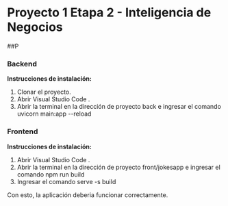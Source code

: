 # Proyecto 1 Etapa 2 - Inteligencia de Negocios

##P

<h3>Backend</h3>
<strong>Instrucciones de instalación:</strong>
  <ol>
  <li>Clonar el proyecto.</li>
  <li>Abrir Visual Studio Code .</li>
  <li>Abrir la terminal en la dirección de proyecto back e ingresar el comando uvicorn main:app --reload</li>
  </ol>

<h3>Frontend</h3>
<strong>Instrucciones de instalación:</strong>
  <ol>
  <li>Abrir Visual Studio Code .</li>
  <li>Abrir la terminal en la dirección de proyecto front/jokesapp e ingresar el comando npm run build</li>
   <li>Ingresar el comando serve -s build</li>
  </ol>
  
Con esto, la aplicación deberia funcionar correctamente.
